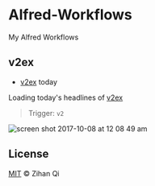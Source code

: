 # Alfred-Workflows
My Alfred Workflows

## v2ex

- [v2ex](https://www.v2ex.com) today

Loading today's headlines of [v2ex](https://www.v2ex.com)

> Trigger: `v2`

![screen shot 2017-10-08 at 12 08 49 am](https://user-images.githubusercontent.com/25029380/31312386-d4629a14-abc1-11e7-8065-81b66ee8b803.png)

## License

[MIT](https://github.com/MuteBardTison/Alfred-Workflows/blob/master/LICENSE) © Zihan Qi
